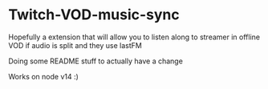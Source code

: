 # Twitch-VOD-music-sync

Hopefully a extension that will allow you to listen along to streamer in offline VOD if audio is split and they use lastFM

Doing some README stuff to actually have a change

Works on node v14 :)
